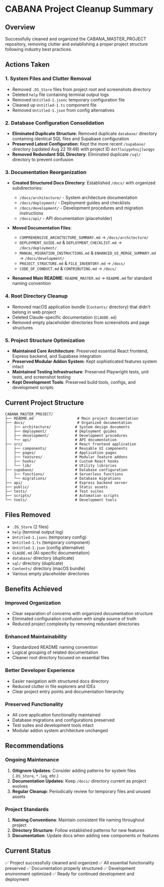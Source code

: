 # CABANA Project Cleanup Summary

## Overview
Successfully cleaned and organized the CABANA_MASTER_PROJECT repository, removing clutter and establishing a proper project structure following industry best practices.

## Actions Taken

### 1. System Files and Clutter Removal
- Removed `.DS_Store` files from project root and screenshots directory
- Deleted `help` file containing terminal output logs
- Removed `Untitled-1.jsonc` temporary configuration file
- Cleaned up `Untitled-1.ts` component file
- Removed `Untitled-1.json` from config alternatives

### 2. Database Configuration Consolidation
- **Eliminated Duplicate Structure**: Removed duplicate `database/` directory containing identical SQL files and Supabase configuration
- **Preserved Latest Configuration**: Kept the more recent `/supabase/` directory (updated Aug 22 19:48) with project ID `dotfloiygvhsujlwzqgv`
- **Removed Redundant SQL Directory**: Eliminated duplicate `/sql/` directory to prevent confusion

### 3. Documentation Reorganization
- **Created Structured Docs Directory**: Established `/docs/` with organized subdirectories:
  - `/docs/architecture/` - System architecture documentation
  - `/docs/deployment/` - Deployment guides and checklists
  - `/docs/development/` - Development procedures and migration instructions
  - `/docs/api/` - API documentation (placeholder)

- **Moved Documentation Files**:
  - `COMPREHENSIVE_ARCHITECTURE_SUMMARY.md` → `/docs/architecture/`
  - `DEPLOYMENT_GUIDE.md` & `DEPLOYMENT_CHECKLIST.md` → `/docs/deployment/`
  - `MANUAL_MIGRATION_INSTRUCTIONS.md` & `ENHANCED_UI_MERGE_SUMMARY.md` → `/docs/development/`
  - `PROJECT_STRUCTURE.md` & `FILE_INVENTORY.md` → `/docs/`
  - `CODE_OF_CONDUCT.md` & `CONTRIBUTING.md` → `/docs/`

- **Renamed Main README**: `README_MASTER.md` → `README.md` for standard naming convention

### 4. Root Directory Cleanup
- Removed macOS application bundle (`Contents/` directory) that didn't belong in web project
- Deleted Claude-specific documentation (`CLAUDE.md`) 
- Removed empty placeholder directories from screenshots and page structures

### 5. Project Structure Optimization
- **Maintained Core Architecture**: Preserved essential React frontend, Express backend, and Supabase integration
- **Preserved Modular Addon System**: Kept sophisticated features system intact
- **Maintained Testing Infrastructure**: Preserved Playwright tests, unit tests, and screenshot testing
- **Kept Development Tools**: Preserved build tools, configs, and development scripts

## Current Project Structure

```
CABANA_MASTER_PROJECT/
├── README.md                    # Main project documentation
├── docs/                        # Organized documentation
│   ├── architecture/           # System design documents
│   ├── deployment/             # Deployment guides
│   ├── development/            # Development procedures
│   └── api/                    # API documentation
├── src/                        # React frontend application
│   ├── components/             # Reusable UI components
│   ├── pages/                  # Application pages
│   ├── features/               # Modular feature addons
│   ├── hooks/                  # Custom React hooks
│   └── lib/                    # Utility libraries
├── supabase/                   # Database configuration
│   ├── functions/              # Serverless functions
│   └── migrations/             # Database migrations
├── api/                        # Express backend server
├── public/                     # Static assets
├── tests/                      # Test suites
├── scripts/                    # Automation scripts
└── tools/                      # Development tools
```

## Files Removed
- `.DS_Store` (2 files)
- `help` (terminal output log)
- `Untitled-1.jsonc` (temporary config)
- `Untitled-1.ts` (temporary component)
- `Untitled-1.json` (config alternative)
- `CLAUDE.md` (AI-specific documentation)
- `database/` directory (duplicate)
- `sql/` directory (duplicate)
- `Contents/` directory (macOS bundle)
- Various empty placeholder directories

## Benefits Achieved

### Improved Organization
- Clear separation of concerns with organized documentation structure
- Eliminated configuration confusion with single source of truth
- Reduced project complexity by removing redundant directories

### Enhanced Maintainability
- Standardized README naming convention
- Logical grouping of related documentation
- Cleaner root directory focused on essential files

### Better Developer Experience
- Easier navigation with structured docs directory
- Reduced clutter in file explorers and IDEs
- Clear project entry points and documentation hierarchy

### Preserved Functionality
- All core application functionality maintained
- Database migrations and configurations preserved
- Test suites and development tools intact
- Modular addon system architecture unchanged

## Recommendations

### Ongoing Maintenance
1. **Gitignore Updates**: Consider adding patterns for system files (`.DS_Store`, `*.log`, etc.)
2. **Documentation Updates**: Keep `/docs/` directory current as project evolves
3. **Regular Cleanup**: Periodically review for temporary files and unused assets

### Project Standards
1. **Naming Conventions**: Maintain consistent file naming throughout project
2. **Directory Structure**: Follow established patterns for new features
3. **Documentation**: Update docs when adding new components or features

## Current Status
✅ Project successfully cleaned and organized
✅ All essential functionality preserved
✅ Documentation properly structured
✅ Development environment optimized
✅ Ready for continued development and deployment